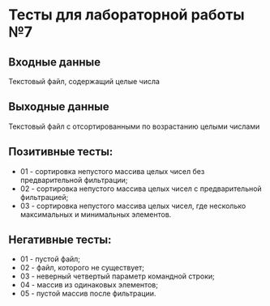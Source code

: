 # Тесты для лабораторной работы №7

## Входные данные
Текстовый файл, содержащий целые числа

## Выходные данные
Текстовый файл с отсортированными по возрастанию целыми числами

## Позитивные тесты:
- 01 - сортировка непустого массива целых чисел без предварительной фильтрации;
- 02 - сортировка непустого массива целых чисел с предварительной фильтрацией;
- 03 - сортировка непустого массива целых чисел, где несколько максимальных и минимальных элементов.

## Негативные тесты:
- 01 - пустой файл;
- 02 - файл, которого не существует;
- 03 - неверный четвертый параметр командной строки;
- 04 - массив из одинаковых элементов;
- 05 - пустой массив после фильтрации.
